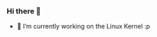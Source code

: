 

<!--

### Hi there 👋

**Mutated1994/Mutated1994** is a ✨ _special_ ✨ repository because its `README.md` (this file) appears on your GitHub profile.

Here are some ideas to get you started:

- 🔭 I’m currently working on ...
- 🌱 I’m currently learning ...
- 👯 I’m looking to collaborate on ...
- 🤔 I’m looking for help with ...
- 💬 Ask me about ...
- 📫 How to reach me: ...
- 😄 Pronouns: ...
- ⚡ Fun fact: ...

Shout out to the great hackers:

- Unix:  Ken Thompson, Dennis Ritchie
- GNU:   Richard Stallman
- Linux: Linus Torvalds, Paul E. McKenney
-->

### Hi there 👋

- 🔭 I’m currently working on the Linux Kernel :p


